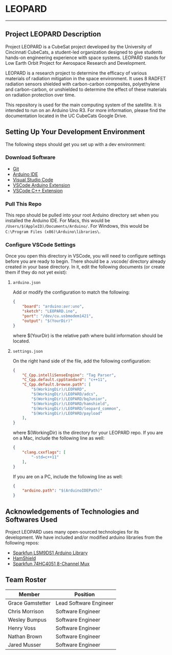 
# LEOPARD

---

## Project LEOPARD Description

Project LEOPARD is a CubeSat project developed by the University of Cincinnati CubeCats, a student-led organization designed to give students hands-on engineering experience with space systems. LEOPARD stands for Low Earth Orbit Project for Aerospace Research and Development.

LEOPARD is a research project to determine the efficacy of various materials of radiation mitigation in the space environment. It uses 8 RADFET radiation sensors shielded with carbon-carbon composites, polyethylene and carbon-carbon, or unshielded to determine the effect of these materials on radiation protection over time.

This repository is used for the main computing system of the satellite. It is intended to run on an Arduino Uno R3. For more information, please find the documentation located in the UC CubeCats Google Drive.

## Setting Up Your Development Environment

The following steps should get you set up with a dev environment:

### Download Software

* [Git](https://git-scm.com/downloads)
* [Arduino IDE](https://www.arduino.cc/en/Main/Software?)
* [Visual Studio Code](https://code.visualstudio.com/download)
* [VSCode Arduino Extension](https://marketplace.visualstudio.com/items?itemName=vsciot-vscode.vscode-arduino)
* [VSCode C++ Extension](https://code.visualstudio.com/docs/languages/cpp)

### Pull This Repo

This repo should be pulled into your root Arduino directory set when you installed the Arduino IDE. For Macs, this would be `/Users/$(AppleID)/Documents/Arduino/`. For Windows, this would be `C:\Program Files (x86)\Arduino\libraries\`.

### Configure VSCode Settings

Once you open this directory in VSCode, you will need to configure settings before you are ready to begin. There should be a .vscode/ directory already created in your base directory. In it, edit the following documents (or create them if they do not yet exist):

1. `arduino.json`

    Add or modify the configuration to match the following:

    ```json
    {
        "board": "arduino:avr:uno",
        "sketch": "LEOPARD.ino",
        "port": "/dev/cu.usbmodem1421",
        "output": "$(YourDir)"
    }
    ```

   where $(YourDir) is the relative path where build information should be located.

2. `settings.json`

    On the right hand side of the file, add the following configuration:

    ```json
    {
        "C_Cpp.intelliSenseEngine": "Tag Parser",
        "C_Cpp.default.cppStandard": "c++11",
        "C_Cpp.default.browse.path": [
            "$(WorkingDir)/LEOPARD",
            "$(WorkingDir)/LEOPARD/adcs",
            "$(WorkingDir)/LEOPARD/bqJunior",
            "$(WorkingDir)/LEOPARD/hamshield",
            "$(WorkingDir)/LEOPARD/leopard_common",
            "$(WorkingDir)/LEOPARD/payload"
        ],
    }
    ```

    where $(WorkingDir) is the directory for your LEOPARD repo.
    If you are on a Mac, include the following line as well:

    ```json
    {
        "clang.cxxflags": [
            "-std=c++11"
        ],
    }
    ```

    If you are on a PC, include the following line as well:

    ```json
    {
        "arduino.path": "$(ArduinoIDEPath)"
    }
    ```

## Acknowledgements of Technologies and Softwares Used

Project LEOPARD uses many open-sourced technologies for its development. We have included and/or modified arduino libraries from the following repos:

* [Sparkfun LSM9DS1 Arduino Library](https://github.com/sparkfun/SparkFun_LSM9DS1_Arduino_Library)
* [HamShield](https://github.com/EnhancedRadioDevices/HamShield)
* [Sparkfun 74HC4051 8-Channel Mux](https://github.com/sparkfun/74HC4051_8-Channel_Mux_Breakout)

## Team Roster

| Member | Position |
| --- | --- |
| Grace Gamstetter | Lead Software Engineer |
| Chris Morrison | Software Engineer |
| Wesley Bumpus | Software Engineer |
| Henry Voss | Software Engineer |
| Nathan Brown | Software Engineer |
| Jared Musser | Software Engineer |
